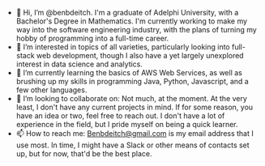 - 👋 Hi, I’m @benbdeitch. I'm a graduate of Adelphi University, with a Bachelor's Degree in Mathematics. I'm currently working to make my way into the software engineering industry, with the plans of turning my hobby of programming into a full-time career. 
- 👀 I’m interested in topics of all varieties, particularly looking into full-stack web development, though I also have a yet largely unexplored interest in data science and analytics. 
- 🌱 I’m currently learning the basics of AWS Web Services, as well as brushing up my skills in programming Java, Python, Javascript, and a few other languages. 
- 💞️ I’m looking to collaborate on: Not much, at the moment. At the very least, I don't have any current projects in mind. If for some reason, you have an idea or two, feel free to reach out. I don't have a lot of experience in the field, but I pride  myself on being a quick learner. 
- 📫 How to reach me: Benbdeitch@gmail.com is my email address that I use most. In time, I might have a Slack or other means of contacts set up, but for now, that'd be the best place. 

<!---
benbdeitch/benbdeitch is a ✨ special ✨ repository because its `README.md` (this file) appears on your GitHub profile.
You can click the Preview link to take a look at your changes.
--->
